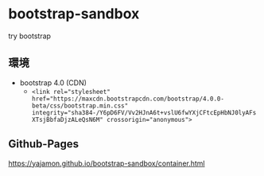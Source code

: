 # bootstrap-sandbox
try bootstrap

## 環境

- bootstrap 4.0 (CDN)
    - `<link rel="stylesheet" href="https://maxcdn.bootstrapcdn.com/bootstrap/4.0.0-beta/css/bootstrap.min.css" integrity="sha384-/Y6pD6FV/Vv2HJnA6t+vslU6fwYXjCFtcEpHbNJ0lyAFsXTsjBbfaDjzALeQsN6M" crossorigin="anonymous">`

## Github-Pages

https://yajamon.github.io/bootstrap-sandbox/container.html
